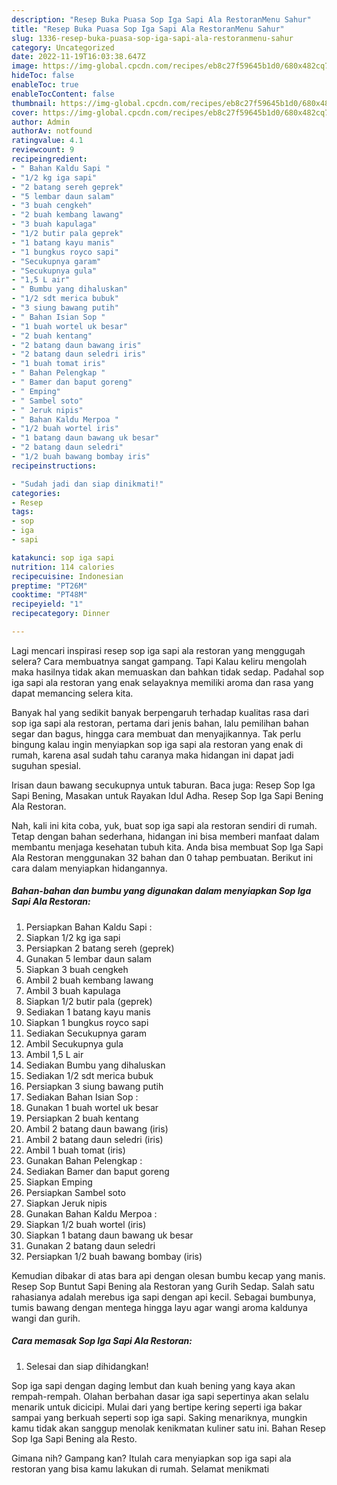 ```yaml
---
description: "Resep Buka Puasa Sop Iga Sapi Ala RestoranMenu Sahur"
title: "Resep Buka Puasa Sop Iga Sapi Ala RestoranMenu Sahur"
slug: 1336-resep-buka-puasa-sop-iga-sapi-ala-restoranmenu-sahur
category: Uncategorized
date: 2022-11-19T16:03:38.647Z
image: https://img-global.cpcdn.com/recipes/eb8c27f59645b1d0/680x482cq70/sop-iga-sapi-ala-restoran-foto-resep-utama.jpg
hideToc: false
enableToc: true
enableTocContent: false
thumbnail: https://img-global.cpcdn.com/recipes/eb8c27f59645b1d0/680x482cq70/sop-iga-sapi-ala-restoran-foto-resep-utama.jpg
cover: https://img-global.cpcdn.com/recipes/eb8c27f59645b1d0/680x482cq70/sop-iga-sapi-ala-restoran-foto-resep-utama.jpg
author: Admin
authorAv: notfound
ratingvalue: 4.1
reviewcount: 9
recipeingredient:
- " Bahan Kaldu Sapi "
- "1/2 kg iga sapi"
- "2 batang sereh geprek"
- "5 lembar daun salam"
- "3 buah cengkeh"
- "2 buah kembang lawang"
- "3 buah kapulaga"
- "1/2 butir pala geprek"
- "1 batang kayu manis"
- "1 bungkus royco sapi"
- "Secukupnya garam"
- "Secukupnya gula"
- "1,5 L air"
- " Bumbu yang dihaluskan"
- "1/2 sdt merica bubuk"
- "3 siung bawang putih"
- " Bahan Isian Sop "
- "1 buah wortel uk besar"
- "2 buah kentang"
- "2 batang daun bawang iris"
- "2 batang daun seledri iris"
- "1 buah tomat iris"
- " Bahan Pelengkap "
- " Bamer dan baput goreng"
- " Emping"
- " Sambel soto"
- " Jeruk nipis"
- " Bahan Kaldu Merpoa "
- "1/2 buah wortel iris"
- "1 batang daun bawang uk besar"
- "2 batang daun seledri"
- "1/2 buah bawang bombay iris"
recipeinstructions:

- "Sudah jadi dan siap dinikmati!"
categories:
- Resep
tags:
- sop
- iga
- sapi

katakunci: sop iga sapi 
nutrition: 114 calories
recipecuisine: Indonesian
preptime: "PT26M"
cooktime: "PT48M"
recipeyield: "1"
recipecategory: Dinner

---
```



Lagi mencari inspirasi resep sop iga sapi ala restoran yang menggugah selera? Cara membuatnya sangat gampang. Tapi Kalau keliru mengolah maka hasilnya tidak akan memuaskan dan bahkan tidak sedap. Padahal sop iga sapi ala restoran yang enak selayaknya memiliki aroma dan rasa yang dapat memancing selera kita.


Banyak hal yang sedikit banyak berpengaruh terhadap kualitas rasa dari sop iga sapi ala restoran, pertama dari jenis bahan, lalu pemilihan bahan segar dan bagus, hingga cara membuat dan menyajikannya. Tak perlu bingung kalau ingin menyiapkan sop iga sapi ala restoran yang enak di rumah, karena asal sudah tahu caranya maka hidangan ini dapat jadi suguhan spesial.

Irisan daun bawang secukupnya untuk taburan. Baca juga: Resep Sop Iga Sapi Bening, Masakan untuk Rayakan Idul Adha. Resep Sop Iga Sapi Bening Ala Restoran.


Nah, kali ini kita coba, yuk, buat sop iga sapi ala restoran sendiri di rumah. Tetap dengan bahan sederhana, hidangan ini bisa memberi manfaat dalam membantu menjaga kesehatan tubuh kita. Anda bisa membuat Sop Iga Sapi Ala Restoran menggunakan 32 bahan dan 0 tahap pembuatan. Berikut ini cara dalam menyiapkan hidangannya.

<!--inarticleads1-->

##### Bahan-bahan dan bumbu yang digunakan dalam menyiapkan Sop Iga Sapi Ala Restoran:

1. Persiapkan  Bahan Kaldu Sapi :
1. Siapkan 1/2 kg iga sapi
1. Persiapkan 2 batang sereh (geprek)
1. Gunakan 5 lembar daun salam
1. Siapkan 3 buah cengkeh
1. Ambil 2 buah kembang lawang
1. Ambil 3 buah kapulaga
1. Siapkan 1/2 butir pala (geprek)
1. Sediakan 1 batang kayu manis
1. Siapkan 1 bungkus royco sapi
1. Sediakan Secukupnya garam
1. Ambil Secukupnya gula
1. Ambil 1,5 L air
1. Sediakan  Bumbu yang dihaluskan
1. Sediakan 1/2 sdt merica bubuk
1. Persiapkan 3 siung bawang putih
1. Sediakan  Bahan Isian Sop :
1. Gunakan 1 buah wortel uk besar
1. Persiapkan 2 buah kentang
1. Ambil 2 batang daun bawang (iris)
1. Ambil 2 batang daun seledri (iris)
1. Ambil 1 buah tomat (iris)
1. Gunakan  Bahan Pelengkap :
1. Sediakan  Bamer dan baput goreng
1. Siapkan  Emping
1. Persiapkan  Sambel soto
1. Siapkan  Jeruk nipis
1. Gunakan  Bahan Kaldu Merpoa :
1. Siapkan 1/2 buah wortel (iris)
1. Siapkan 1 batang daun bawang uk besar
1. Gunakan 2 batang daun seledri
1. Persiapkan 1/2 buah bawang bombay (iris)


Kemudian dibakar di atas bara api dengan olesan bumbu kecap yang manis. Resep Sop Buntut Sapi Bening ala Restoran yang Gurih Sedap. Salah satu rahasianya adalah merebus iga sapi dengan api kecil. Sebagai bumbunya, tumis bawang dengan mentega hingga layu agar wangi aroma kaldunya wangi dan gurih. 

<!--inarticleads2-->

##### Cara memasak Sop Iga Sapi Ala Restoran:


1. Selesai dan siap dihidangkan!

Sop iga sapi dengan daging lembut dan kuah bening yang kaya akan rempah-rempah. Olahan berbahan dasar iga sapi sepertinya akan selalu menarik untuk dicicipi. Mulai dari yang bertipe kering seperti iga bakar sampai yang berkuah seperti sop iga sapi. Saking menariknya, mungkin kamu tidak akan sanggup menolak kenikmatan kuliner satu ini. Bahan Resep Sop Iga Sapi Bening ala Resto. 

Gimana nih? Gampang kan? Itulah cara menyiapkan sop iga sapi ala restoran yang bisa kamu lakukan di rumah. Selamat menikmati
